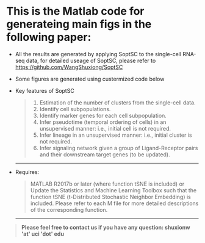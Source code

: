 # This is the Matlab code for generateing main figs in the following paper:


* All the results are generated by applying SoptSC to the single-cell RNA-seq data, for detailed useage of SoptSC, please refer to
https://github.com/WangShuxiong/SoptSC
* Some figures are generated using custermized code below


* Key features of SoptSC
	> 1. Estimation of the number of clusters from the single-cell data.
	> 2. Identify cell subpopulations.
	> 3. Identify marker genes for each cell subpopulation.
	> 4. Infer pseudotime (temporal ordering of cells) in an unsupervised manner: i.e., initial cell is not required.
	> 5. Infer lineage in an unsupervised manner: i.e., initial cluster is not required. 
	> 6. Infer signaling network given a group of Ligand-Receptor pairs and their downstream target genes (to be updated).
	----------------------

- Requires: 
	> MATLAB R2017b or later (where function tSNE is included)
	> or Update the Statistics and Machine Learning Toolbox such that the function tSNE (t-Distributed Stochastic Neighbor Embedding) is included.
	> Please refer to each M file for more detailed descriptions of the corresponding function.


	-----
> **Please feel free to contact us if you have any question: shuxionw 'at' uci 'dot' edu**
